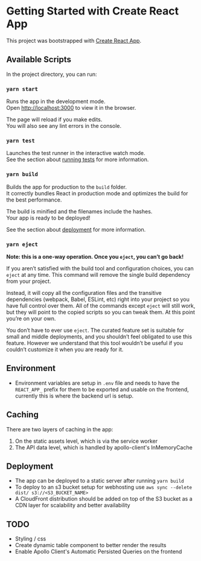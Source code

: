 # Getting Started with Create React App

This project was bootstrapped with [Create React App](https://github.com/facebook/create-react-app).

## Available Scripts

In the project directory, you can run:

### `yarn start`

Runs the app in the development mode.\
Open [http://localhost:3000](http://localhost:3000) to view it in the browser.

The page will reload if you make edits.\
You will also see any lint errors in the console.

### `yarn test`

Launches the test runner in the interactive watch mode.\
See the section about [running tests](https://facebook.github.io/create-react-app/docs/running-tests) for more information.

### `yarn build`

Builds the app for production to the `build` folder.\
It correctly bundles React in production mode and optimizes the build for the best performance.

The build is minified and the filenames include the hashes.\
Your app is ready to be deployed!

See the section about [deployment](https://facebook.github.io/create-react-app/docs/deployment) for more information.

### `yarn eject`

**Note: this is a one-way operation. Once you `eject`, you can’t go back!**

If you aren’t satisfied with the build tool and configuration choices, you can `eject` at any time. This command will remove the single build dependency from your project.

Instead, it will copy all the configuration files and the transitive dependencies (webpack, Babel, ESLint, etc) right into your project so you have full control over them. All of the commands except `eject` will still work, but they will point to the copied scripts so you can tweak them. At this point you’re on your own.

You don’t have to ever use `eject`. The curated feature set is suitable for small and middle deployments, and you shouldn’t feel obligated to use this feature. However we understand that this tool wouldn’t be useful if you couldn’t customize it when you are ready for it.


## Environment
- Environment variables are setup in `.env` file and needs to have the `REACT_APP_` prefix for them to be exported and usable on the frontend, currently this is where the backend url is setup.

## Caching

There are two layers of caching in the app:
1. On the static assets level, which is via the service worker
2. The API data level, which is handled by apollo-client's InMemoryCache

## Deployment
- The app can be deployed to a static server after running `yarn build`
- To deploy to an s3 bucket setup for webhosting use `aws sync --delete dist/ s3://<S3_BUCKET_NAME>`
- A CloudFront distribution should be added on top of the S3 bucket as a CDN layer for scalability and better availability

## TODO
- Styling / css
- Create dynamic table component to better render the results
- Enable Apollo Client's Automatic Persisted Queries on the frontend
